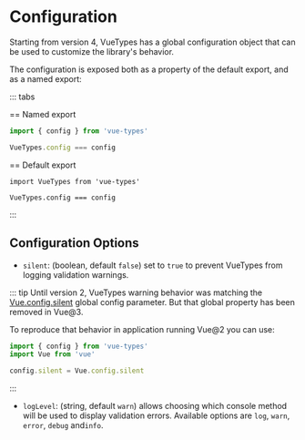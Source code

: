 ---
---

# Configuration

Starting from version 4, VueTypes has a global configuration object that can be used to customize the library's behavior.

The configuration is exposed both as a property of the default export, and as a named export:

::: tabs

== Named export

```js
import { config } from 'vue-types'

VueTypes.config === config
```

== Default export

```js{sss.js}
import VueTypes from 'vue-types'

VueTypes.config === config
```

:::

## Configuration Options

- `silent`: (boolean, default `false`) set to `true` to prevent VueTypes from logging validation warnings.

::: tip
Until version 2, VueTypes warning behavior was matching the [Vue.config.silent](https://vuejs.org/v2/api/#silent) global config parameter. But that global property has been removed in Vue@3.

To reproduce that behavior in application running Vue@2 you can use:

```ts
import { config } from 'vue-types'
import Vue from 'vue'

config.silent = Vue.config.silent
```

:::

- `logLevel`: (string, default `warn`) allows choosing which console method will be used to display validation errors. Available options are `log`, `warn`, `error`, `debug` and`info`.

